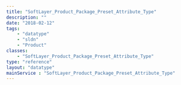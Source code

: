 ```yaml
---
title: "SoftLayer_Product_Package_Preset_Attribute_Type"
description: ""
date: "2018-02-12"
tags:
    - "datatype"
    - "sldn"
    - "Product"
classes:
    - "SoftLayer_Product_Package_Preset_Attribute_Type"
type: "reference"
layout: "datatype"
mainService : "SoftLayer_Product_Package_Preset_Attribute_Type"
---
```

